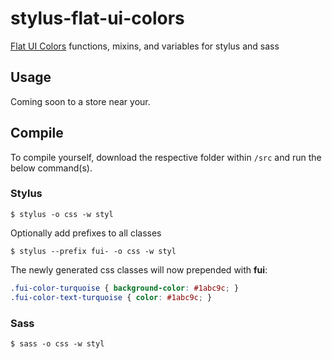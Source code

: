 # stylus-flat-ui-colors
[Flat UI Colors](http://flatuicolors.com) functions, mixins, and variables for stylus and sass

## Usage
Coming soon to a store near your.

## Compile
To compile yourself, download the respective folder within `/src` and run the below command(s).

### Stylus
```
$ stylus -o css -w styl
```

Optionally add prefixes to all classes

```
$ stylus --prefix fui- -o css -w styl
```

The newly generated css classes will now prepended with **fui**:

```css
.fui-color-turquoise { background-color: #1abc9c; }
.fui-color-text-turquoise { color: #1abc9c; }
```

### Sass

```shell
$ sass -o css -w styl
```

